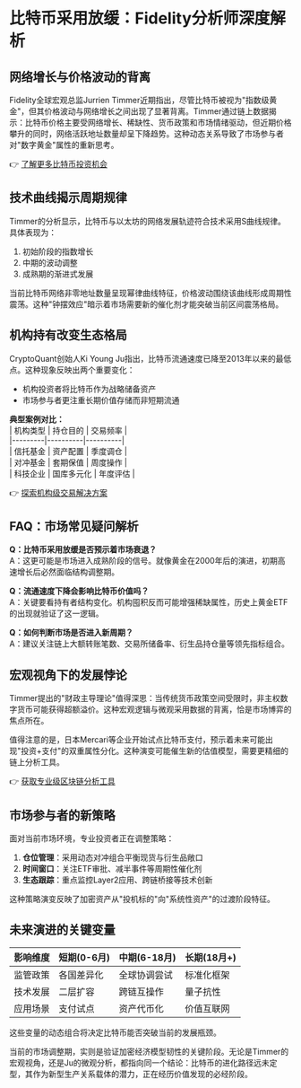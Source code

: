 # 比特币采用放缓：Fidelity分析师深度解析  

## 网络增长与价格波动的背离  

Fidelity全球宏观总监Jurrien Timmer近期指出，尽管比特币被视为"指数级黄金"，但其价格波动与网络增长之间出现了显著背离。Timmer通过链上数据揭示：比特币价格主要受网络增长、稀缺性、货币政策和市场情绪驱动，但近期价格攀升的同时，网络活跃地址数量却呈下降趋势。这种动态关系导致了市场参与者对"数字黄金"属性的重新思考。  

👉 [了解更多比特币投资机会](https://bit.ly/okx_welcome)  

## 技术曲线揭示周期规律  

Timmer的分析显示，比特币与以太坊的网络发展轨迹符合技术采用S曲线规律。具体表现为：  
1. 初始阶段的指数增长  
2. 中期的波动调整  
3. 成熟期的渐进式发展  

当前比特币网络非零地址数量呈现幂律曲线特征，价格波动围绕该曲线形成周期性震荡。这种"钟摆效应"暗示着市场需要新的催化剂才能突破当前区间震荡格局。  

## 机构持有改变生态格局  

CryptoQuant创始人Ki Young Ju指出，比特币流通速度已降至2013年以来的最低点。这种现象反映出两个重要变化：  
- 机构投资者将比特币作为战略储备资产  
- 市场参与者更注重长期价值存储而非短期流通  

**典型案例对比：**  
| 机构类型 | 持仓目的 | 交易频率 |  
|---------|----------|----------|  
| 信托基金 | 资产配置 | 季度调仓 |  
| 对冲基金 | 套期保值 | 周度操作 |  
| 科技企业 | 国库多元化 | 年度评估 |  

👉 [探索机构级交易解决方案](https://bit.ly/okx_welcome)  

## FAQ：市场常见疑问解析  

**Q：比特币采用放缓是否预示着市场衰退？**  
A：这更可能是市场进入成熟阶段的信号。就像黄金在2000年后的演进，初期高速增长后必然面临结构调整期。  

**Q：流通速度下降会影响比特币价值吗？**  
A：关键要看持有者结构变化。机构囤积反而可能增强稀缺属性，历史上黄金ETF的出现就验证了这一逻辑。  

**Q：如何判断市场是否进入新周期？**  
A：建议关注链上大额转账笔数、交易所储备率、衍生品持仓量等领先指标组合。  

## 宏观视角下的发展悖论  

Timmer提出的"财政主导理论"值得深思：当传统货币政策空间受限时，非主权数字货币可能获得超额溢价。这种宏观逻辑与微观采用数据的背离，恰是市场博弈的焦点所在。  

值得注意的是，日本Mercari等企业开始试点比特币支付，预示着未来可能出现"投资+支付"的双重属性分化。这种演变可能催生新的估值模型，需要更精细的链上分析工具。  

👉 [获取专业级区块链分析工具](https://bit.ly/okx_welcome)  

## 市场参与者的新策略  

面对当前市场环境，专业投资者正在调整策略：  
1. **仓位管理**：采用动态对冲组合平衡现货与衍生品敞口  
2. **时间窗口**：关注ETF审批、减半事件等周期性催化剂  
3. **生态跟踪**：重点监控Layer2应用、跨链桥接等技术创新  

这种策略演变反映了加密资产从"投机标的"向"系统性资产"的过渡阶段特征。  

## 未来演进的关键变量  

| 影响维度 | 短期(0-6月) | 中期(6-18月) | 长期(18月+) |  
|----------|-------------|--------------|------------|  
| 监管政策 | 各国差异化 | 全球协调尝试 | 标准化框架 |  
| 技术发展 | 二层扩容 | 跨链互操作 | 量子抗性 |  
| 应用场景 | 支付试点 | 资产代币化 | 价值互联网 |  

这些变量的动态组合将决定比特币能否突破当前的发展瓶颈。  

当前的市场调整期，实则是验证加密经济模型韧性的关键阶段。无论是Timmer的宏观视角，还是Ju的微观分析，都指向同一个结论：比特币的进化路径远未定型，其作为新型生产关系载体的潜力，正在经历价值发现的必经阶段。